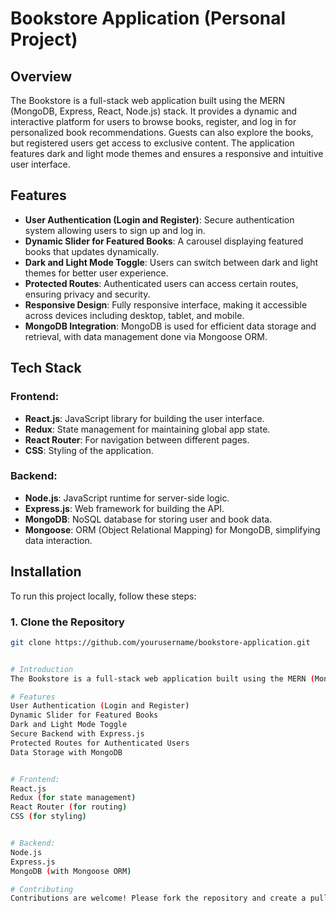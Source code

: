 
# Bookstore Application (Personal Project)

## Overview
The Bookstore is a full-stack web application built using the MERN (MongoDB, Express, React, Node.js) stack. It provides a dynamic and interactive platform for users to browse books, register, and log in for personalized book recommendations. Guests can also explore the books, but registered users get access to exclusive content. The application features dark and light mode themes and ensures a responsive and intuitive user interface.

## Features
- **User Authentication (Login and Register)**: Secure authentication system allowing users to sign up and log in.
- **Dynamic Slider for Featured Books**: A carousel displaying featured books that updates dynamically.
- **Dark and Light Mode Toggle**: Users can switch between dark and light themes for better user experience.
- **Protected Routes**: Authenticated users can access certain routes, ensuring privacy and security.
- **Responsive Design**: Fully responsive interface, making it accessible across devices including desktop, tablet, and mobile.
- **MongoDB Integration**: MongoDB is used for efficient data storage and retrieval, with data management done via Mongoose ORM.

## Tech Stack
### Frontend:
- **React.js**: JavaScript library for building the user interface.
- **Redux**: State management for maintaining global app state.
- **React Router**: For navigation between different pages.
- **CSS**: Styling of the application.

### Backend:
- **Node.js**: JavaScript runtime for server-side logic.
- **Express.js**: Web framework for building the API.
- **MongoDB**: NoSQL database for storing user and book data.
- **Mongoose**: ORM (Object Relational Mapping) for MongoDB, simplifying data interaction.

## Installation

To run this project locally, follow these steps:

### 1. Clone the Repository

```bash
git clone https://github.com/yourusername/bookstore-application.git


# Introduction
The Bookstore is a full-stack web application built using the MERN (MongoDB, Express, React, Node.js) stack. It provides functionalities for user authentication (login and register), a dynamic book slider, dark and light mode themes, protected routes, and more.

# Features
User Authentication (Login and Register)
Dynamic Slider for Featured Books
Dark and Light Mode Toggle
Secure Backend with Express.js
Protected Routes for Authenticated Users
Data Storage with MongoDB


# Frontend:
React.js
Redux (for state management)
React Router (for routing)
CSS (for styling)


# Backend:
Node.js
Express.js
MongoDB (with Mongoose ORM)

# Contributing
Contributions are welcome! Please fork the repository and create a pull request with your changes.
